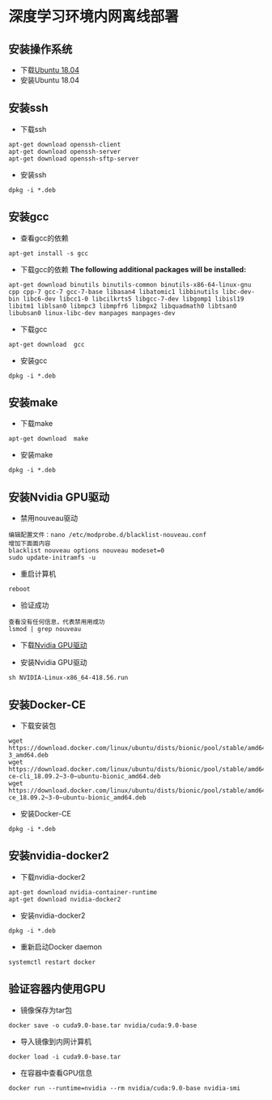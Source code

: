 # 深度学习环境内网离线部署

## 安装操作系统
* 下载[Ubuntu 18.04](http://releases.ubuntu.com/18.04/)
* 安装Ubuntu 18.04

## 安装ssh
* 下载ssh
```shell
apt-get download openssh-client
apt-get download openssh-server
apt-get download openssh-sftp-server
```

* 安装ssh
```shell
dpkg -i *.deb
```

## 安装gcc
* 查看gcc的依赖
```shell
apt-get install -s gcc
```

* 下载gcc的依赖 **The following additional packages will be installed:**
```shell
apt-get download binutils binutils-common binutils-x86-64-linux-gnu cpp cpp-7 gcc-7 gcc-7-base libasan4 libatomic1 libbinutils libc-dev-bin libc6-dev libcc1-0 libcilkrts5 libgcc-7-dev libgomp1 libisl19 libitm1 liblsan0 libmpc3 libmpfr6 libmpx2 libquadmath0 libtsan0 libubsan0 linux-libc-dev manpages manpages-dev
```

* 下载gcc
```shell
apt-get download  gcc
```

* 安装gcc
```shell
dpkg -i *.deb
```

## 安装make
* 下载make
```shell
apt-get download  make
```

* 安装make
```shell
dpkg -i *.deb
```

## 安装Nvidia GPU驱动
* 禁⽤nouveau驱动
```shell
编辑配置文件：nano /etc/modprobe.d/blacklist-nouveau.conf 
增加下⾯面内容 
blacklist nouveau options nouveau modeset=0 
sudo update-initramfs -u 
```

* 重启计算机
```shell
reboot
```

* 验证成功
```shell
查看没有任何信息，代表禁⽤用成功
lsmod | grep nouveau 
```

* 下载[Nvidia GPU驱动](https://www.nvidia.com/Download/index.aspx?lang=en-us)

* 安装Nvidia GPU驱动
```shell
sh NVIDIA-Linux-x86_64-418.56.run
```

## 安装Docker-CE
* 下载安装包
```shell
wget https://download.docker.com/linux/ubuntu/dists/bionic/pool/stable/amd64/containerd.io_1.2.2-3_amd64.deb
wget https://download.docker.com/linux/ubuntu/dists/bionic/pool/stable/amd64/docker-ce-cli_18.09.2~3-0~ubuntu-bionic_amd64.deb
wget https://download.docker.com/linux/ubuntu/dists/bionic/pool/stable/amd64/docker-ce_18.09.2~3-0~ubuntu-bionic_amd64.deb
```

* 安装Docker-CE
```shell
dpkg -i *.deb
```

## 安装nvidia-docker2
* 下载nvidia-docker2
```shell
apt-get download nvidia-container-runtime
apt-get download nvidia-docker2
```

* 安装nvidia-docker2
```shell
dpkg -i *.deb
```

* 重新启动Docker daemon
```shell
systemctl restart docker
```

## 验证容器内使用GPU
* 镜像保存为tar包
```shell
docker save -o cuda9.0-base.tar nvidia/cuda:9.0-base
```

* 导入镜像到内网计算机
```shell
docker load -i cuda9.0-base.tar
```

* 在容器中查看GPU信息
```shell
docker run --runtime=nvidia --rm nvidia/cuda:9.0-base nvidia-smi
```
